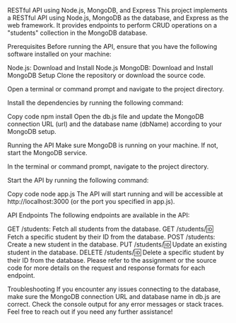 RESTful API using Node.js, MongoDB, and Express
This project implements a RESTful API using Node.js, MongoDB as the database, and Express as the web framework. It provides endpoints to perform CRUD operations on a "students" collection in the MongoDB database.

Prerequisites
Before running the API, ensure that you have the following software installed on your machine:

Node.js: Download and Install Node.js
MongoDB: Download and Install MongoDB
Setup
Clone the repository or download the source code.

Open a terminal or command prompt and navigate to the project directory.

Install the dependencies by running the following command:

Copy code
npm install
Open the db.js file and update the MongoDB connection URL (url) and the database name (dbName) according to your MongoDB setup.

Running the API
Make sure MongoDB is running on your machine. If not, start the MongoDB service.

In the terminal or command prompt, navigate to the project directory.

Start the API by running the following command:

Copy code
node app.js
The API will start running and will be accessible at http://localhost:3000 (or the port you specified in app.js).

API Endpoints
The following endpoints are available in the API:

GET /students: Fetch all students from the database.
GET /students/:id: Fetch a specific student by their ID from the database.
POST /students: Create a new student in the database.
PUT /students/:id: Update an existing student in the database.
DELETE /students/:id: Delete a specific student by their ID from the database.
Please refer to the assignment or the source code for more details on the request and response formats for each endpoint.

Troubleshooting
If you encounter any issues connecting to the database, make sure the MongoDB connection URL and database name in db.js are correct.
Check the console output for any error messages or stack traces.
Feel free to reach out if you need any further assistance!
